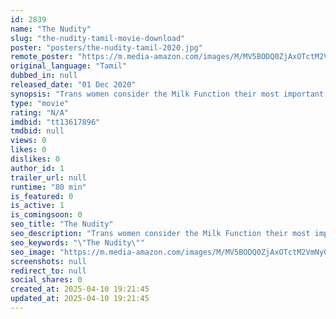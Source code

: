 ```yaml
---
id: 2839
name: "The Nudity"
slug: "the-nudity-tamil-movie-download"
poster: "posters/the-nudity-tamil-2020.jpg"
remote_poster: "https://m.media-amazon.com/images/M/MV5BODQ0ZjAxOTctM2VmNy00NDJjLTgwY2ItOGEzMDM3YWQyYzNiXkEyXkFqcGdeQXVyMTI0NTM5MjI0._V1_SX300.jpg"
original_language: "Tamil"
dubbed_in: null
released_date: "01 Dec 2020"
synopsis: "Trans women consider the Milk Function their most important Ritual.this documentary speaks about the milk function and sex reassignment surgery(SRS) for trans women"
type: "movie"
rating: "N/A"
imdbid: "tt13617896"
tmdbid: null
views: 0
likes: 0
dislikes: 0
author_id: 1
trailer_url: null
runtime: "80 min"
is_featured: 0
is_active: 1
is_comingsoon: 0
seo_title: "The Nudity"
seo_description: "Trans women consider the Milk Function their most important Ritual.this documentary speaks about the milk function and sex reassignment surgery(SRS) for trans women"
seo_keywords: "\"The Nudity\""
seo_image: "https://m.media-amazon.com/images/M/MV5BODQ0ZjAxOTctM2VmNy00NDJjLTgwY2ItOGEzMDM3YWQyYzNiXkEyXkFqcGdeQXVyMTI0NTM5MjI0._V1_SX300.jpg"
screenshots: null
redirect_to: null
social_shares: 0
created_at: 2025-04-10 19:21:45
updated_at: 2025-04-10 19:21:45
---
```


